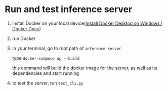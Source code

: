 # Run and test inference server

1. install Docker on your local device([Install Docker Desktop on Windows | Docker Docs](https://docs.docker.com/desktop/install/windows-install/))

2. run Docker

3. In your terminal, go to root path of `inference server`

   type `docker-compose up --build`

   this command will build the docker image for the server, as well as its dependencies and start running

4. to test the server, run `test_cli.py`